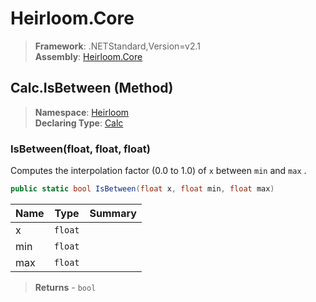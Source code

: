# Heirloom.Core

> **Framework**: .NETStandard,Version=v2.1  
> **Assembly**: [Heirloom.Core][0]

## Calc.IsBetween (Method)

> **Namespace**: [Heirloom][0]  
> **Declaring Type**: [Calc][1]

### IsBetween(float, float, float)

Computes the interpolation factor (0.0 to 1.0) of `x` between `min` and `max` .

```cs
public static bool IsBetween(float x, float min, float max)
```

| Name | Type    | Summary |
|------|---------|---------|
| x    | `float` |         |
| min  | `float` |         |
| max  | `float` |         |

> **Returns** - `bool`

[0]: ../../../Heirloom.Core.md
[1]: ../Calc.md
